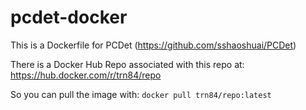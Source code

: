# pcdet-docker
This is a Dockerfile for 
PCDet (https://github.com/sshaoshuai/PCDet)

There is a Docker Hub Repo associated with this repo at: 
https://hub.docker.com/r/trn84/repo

So you can pull the image with:
```docker pull trn84/repo:latest```
